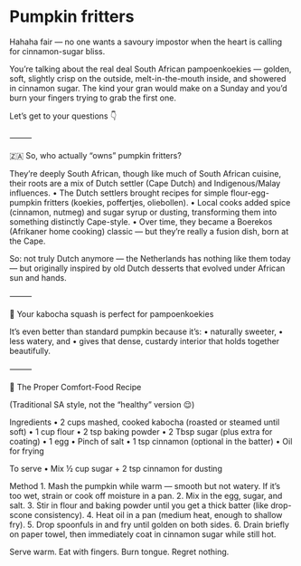 

# Pumpkin fritters

Hahaha fair — no one wants a savoury impostor when the heart is calling for cinnamon-sugar bliss.

You’re talking about the real deal South African pampoenkoekies — golden, soft, slightly crisp on the outside, melt-in-the-mouth inside, and showered in cinnamon sugar. The kind your gran would make on a Sunday and you’d burn your fingers trying to grab the first one.

Let’s get to your questions 👇

⸻

🇿🇦 So, who actually “owns” pumpkin fritters?

They’re deeply South African, though like much of South African cuisine, their roots are a mix of Dutch settler (Cape Dutch) and Indigenous/Malay influences.
	•	The Dutch settlers brought recipes for simple flour-egg-pumpkin fritters (koekies, poffertjes, oliebollen).
	•	Local cooks added spice (cinnamon, nutmeg) and sugar syrup or dusting, transforming them into something distinctly Cape-style.
	•	Over time, they became a Boerekos (Afrikaner home cooking) classic — but they’re really a fusion dish, born at the Cape.

So: not truly Dutch anymore — the Netherlands has nothing like them today — but originally inspired by old Dutch desserts that evolved under African sun and hands.

⸻

🧡 Your kabocha squash is perfect for pampoenkoekies

It’s even better than standard pumpkin because it’s:
	•	naturally sweeter,
	•	less watery, and
	•	gives that dense, custardy interior that holds together beautifully.

⸻

🍮 The Proper Comfort-Food Recipe

(Traditional SA style, not the “healthy” version 😌)

Ingredients
	•	2 cups mashed, cooked kabocha (roasted or steamed until soft)
	•	1 cup flour
	•	2 tsp baking powder
	•	2 Tbsp sugar (plus extra for coating)
	•	1 egg
	•	Pinch of salt
	•	1 tsp cinnamon (optional in the batter)
	•	Oil for frying

To serve
	•	Mix ½ cup sugar + 2 tsp cinnamon for dusting

Method
	1.	Mash the pumpkin while warm — smooth but not watery. If it’s too wet, strain or cook off moisture in a pan.
	2.	Mix in the egg, sugar, and salt.
	3.	Stir in flour and baking powder until you get a thick batter (like drop-scone consistency).
	4.	Heat oil in a pan (medium heat, enough to shallow fry).
	5.	Drop spoonfuls in and fry until golden on both sides.
	6.	Drain briefly on paper towel, then immediately coat in cinnamon sugar while still hot.

Serve warm. Eat with fingers. Burn tongue. Regret nothing.
